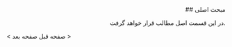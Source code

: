 <div style="text-align: right;">
## مبحث اصلی
  
  در این قسمت اصل مطالب قرار خواهد گرفت.
</div>

<p> < صفحه قبل <span> صفحه بعد > </span></p>

